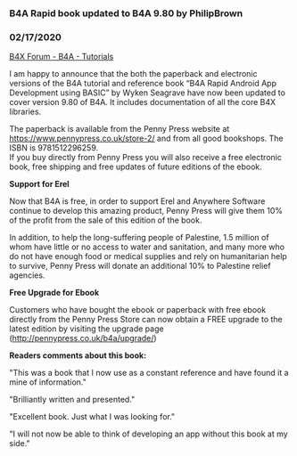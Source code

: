 ### B4A Rapid book updated to  B4A 9.80 by PhilipBrown
### 02/17/2020
[B4X Forum - B4A - Tutorials](https://www.b4x.com/android/forum/threads/114055/)

I am happy to announce that the both the paperback and electronic versions of the B4A tutorial and reference book “B4A Rapid Android App Development using BASIC” by Wyken Seagrave have now been updated to cover version 9.80 of B4A. It includes documentation of all the core B4X libraries.  
  
The paperback is available from the Penny Press website at <https://www.pennypress.co.uk/store-2/> and from all good bookshops. The ISBN is 9781512296259.  
If you buy directly from Penny Press you will also receive a free electronic book, free shipping and free updates of future editions of the ebook.  
  
**Support for Erel**  
  
Now that B4A is free, in order to support Erel and Anywhere Software continue to develop this amazing product, Penny Press will give them 10% of the profit from the sale of this edition of the book.  
  
In addition, to help the long-suffering people of Palestine, 1.5 million of whom have little or no access to water and sanitation, and many more who do not have enough food or medical supplies and rely on humanitarian help to survive, Penny Press will donate an additional 10% to Palestine relief agencies.  
  
**Free Upgrade for Ebook**  
  
Customers who have bought the ebook or paperback with free ebook directly from the Penny Press Store can now obtain a FREE upgrade to the latest edition by visiting the upgrade page (<http://pennypress.co.uk/b4a/upgrade/>)  
  
**Readers comments about this book:**  
  
"This was a book that I now use as a constant reference and have found it a mine of information."  
  
"Brilliantly written and presented."  
  
"Excellent book. Just what I was looking for."  
  
"I will not now be able to think of developing an app without this book at my side."